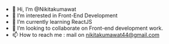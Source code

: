 - 👋 Hi, I’m @Nikitakumawat
- 👀 I’m interested in Front-End Development
- 🌱 I’m currently learning ReactJS
- 💞️ I’m looking to collaborate on Front-end development work.
- 📫 How to reach me : mail on nikitakumawat44@gmail.com

<!---
Nikitakumawat/Nikitakumawat is a ✨ special ✨ repository because its `README.md` (this file) appears on your GitHub profile.
You can click the Preview link to take a look at your changes.
--->
